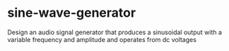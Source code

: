 # sine-wave-generator
Design an audio signal generator that produces a sinusoidal output with a variable frequency and amplitude and operates from dc voltages
